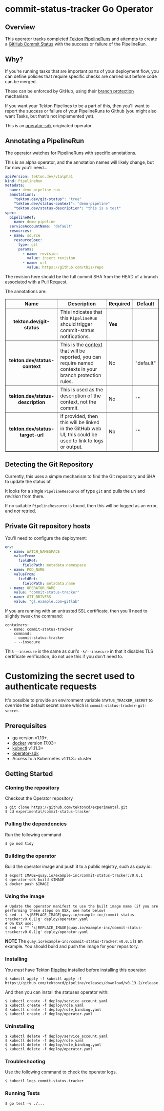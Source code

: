 # commit-status-tracker Go Operator

## Overview

This operator tracks completed [Tekton](https://github.com/tektoncd/pipeline) [PipelineRuns](https://github.com/tektoncd/pipeline/blob/master/docs/pipelineruns.md) and attempts to create a [GitHub Commit Status](https://developer.github.com/v3/repos/statuses/) with the success or failure of the PipelineRun.

## Why?

If you're running tasks that are important parts of your deployment flow, you
can define policies that require specific checks are carried out before code can
be merged.

These can be enforced by GitHub, using their [branch protection](https://help.github.com/en/github/administering-a-repository/configuring-protected-branches) mechanism.

If you want your Tekton Pipelines to be a part of this, then you'll want to report the success or failure of your PipelineRuns to Github (you might also want Tasks, but that's not implemented yet).

This is an [operator-sdk](https://github.com/operator-framework/operator-sdk) originated operator.

## Annotating a PipelineRun

The operator watches for PipelineRuns with specific annotations.

This is an alpha operator, and the annotation names will likely change, but for now
you'll need...

```yaml
apiVersion: tekton.dev/v1alpha1
kind: PipelineRun
metadata:
  name: demo-pipeline-run
  annotations:
    "tekton.dev/git-status": "true"
    "tekton.dev/status-context": "demo-pipeline"
    "tekton.dev/status-description": "this is a test"
spec:
  pipelineRef:
    name: demo-pipeline
  serviceAccountName: 'default'
  resources:
  - name: source
    resourceSpec:
      type: git
      params:
        - name: revision
          value: insert revision
        - name: url
          value: https://github.com/this/repo
```

The revision here should be the full commit SHA from the HEAD of a branch associated with a Pull Request.

The annotations are:

<table style="width=100%" border="1">
  <tr>
    <th>Name</th>
    <th>Description</th>
    <th>Required</th>
    <th>Default</th>
  </tr>
  <tr>
    <th>
      tekton.dev/git-status
    </th>
    <td>
      This indicates that this <code>PipelineRun</code> should trigger commit-status notifications.
    </td>
    <td><b>Yes</b></td>
    <td></td>
  </tr>
  <tr>
    <th>
      tekton.dev/status-context
    </th>
    <td>
      This is the <a href="https://developer.github.com/v3/repos/statuses/#create-a-status">context</a> that will be reported, you can require named contexts in your branch protection rules.
    </td>
    <td>No</td>
    <td>"default"</td>
  </tr>
  <tr>
    <th>
      tekton.dev/status-description
    </th>
    <td>
      This is used as the description of the context, not the commit.
    </td>
    <td>No</td>
    <td>""</td>
  </tr>
  <tr>
    <th>
     tekton.dev/status-target-url
    </th>
    <td>
      If provided, then this will be linked in the GitHub web UI, this could be used to link to logs or output.
    </td>
    <td>No</td>
    <td>""</td>
  </tr>
</table>

## Detecting the Git Repository

Currently, this uses a simple mechanism to find the Git repository and SHA to update the status of.

It looks for a single `PipelineResource` of type `git` and pulls the *url* and *revision* from there.

If no suitable `PipelineResource` is found, then this will be logged as an
error, and _not_ retried.

## Private Git repository hosts

You'll need to configure the deployment:

```yaml
env:
  - name: WATCH_NAMESPACE
    valueFrom:
      fieldRef:
        fieldPath: metadata.namespace
  - name: POD_NAME
    valueFrom:
      fieldRef:
        fieldPath: metadata.name
  - name: OPERATOR_NAME
    value: "commit-status-tracker"
  - name: GIT_DRIVERS
    value: "gl.example.com=gitlab"
```

If you are running with an untrusted SSL certificate, then you'll need to
slightly tweak the command:

```
containers:
  - name: commit-status-tracker
    command:
    - commit-status-tracker
    - --insecure
```

This `--insecure` is the same as curl's `-k/--insecure` in that it disables TLS
certificate verification, do not use this if you don't need to.

# Customizing the secret used to authenticate requests

It's possible to provide an environment variable `STATUS_TRACKER_SECRET` to
override the default secret name which is `commit-status-tracker-git-secret`.

## Prerequisites

- [go][go_tool] version v1.13+.
- [docker][docker_tool] version 17.03+
- [kubectl][kubectl_tool] v1.11.3+
- [operator-sdk][operator_sdk]
- Access to a Kubernetes v1.11.3+ cluster

## Getting Started

### Cloning the repository

Checkout the Operator repository

```
$ git clone https://github.com/tektoncd/experimental.git
$ cd experimental/commit-status-tracker
```
### Pulling the dependencies

Run the following command

```
$ go mod tidy
```

### Building the operator

Build the operator image and push it to a public registry, such as quay.io:

```
$ export IMAGE=quay.io/example-inc/commit-status-tracker:v0.0.1
$ operator-sdk build $IMAGE
$ docker push $IMAGE
```

### Using the image

```shell
# Update the operator manifest to use the built image name (if you are performing these steps on OSX, see note below)
$ sed -i 's|REPLACE_IMAGE|quay.io/example-inc/commit-status-tracker:v0.0.1|g' deploy/operator.yaml
# On OSX use:
$ sed -i "" 's|REPLACE_IMAGE|quay.io/example-inc/commit-status-tracker:v0.0.1|g' deploy/operator.yaml
```

**NOTE** The `quay.io/example-inc/commit-status-tracker:v0.0.1` is an example. You should build and push the image for your repository.

### Installing

You *must* have Tekton [Pipeline](https://github.com/tektoncd/pipeline/) installed before installing this operator:

```shell
$ kubectl apply -f kubectl apply -f https://github.com/tektoncd/pipeline/releases/download/v0.13.2/release.yaml
```

And then you can install the statuses operator with:

```shell
$ kubectl create -f deploy/service_account.yaml
$ kubectl create -f deploy/role.yaml
$ kubectl create -f deploy/role_binding.yaml
$ kubectl create -f deploy/operator.yaml
```

### Uninstalling

```shell
$ kubectl delete -f deploy/service_account.yaml
$ kubectl delete -f deploy/role.yaml
$ kubectl delete -f deploy/role_binding.yaml
$ kubectl delete -f deploy/operator.yaml
```

### Troubleshooting

Use the following command to check the operator logs.

```shell
$ kubectl logs commit-status-tracker
```

### Running Tests

```shell
$ go test -v ./...
```

[go_tool]: https://golang.org/dl/
[kubectl_tool]: https://kubernetes.io/docs/tasks/tools/install-kubectl/
[docker_tool]: https://docs.docker.com/install/
[operator_sdk]: https://github.com/operator-framework/operator-sdk
